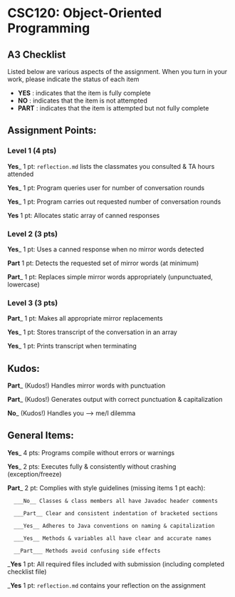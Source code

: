# CSC120: Object-Oriented Programming
## A3 Checklist

Listed below are various aspects of the assignment.  When you turn in your work, please indicate the status of each item

- **YES** : indicates that the item is fully complete
- **NO** : indicates that the item is not attempted
- **PART** : indicates that the item is attempted but not fully complete


## Assignment Points:

### Level 1 (4 pts)

__Yes___ 1 pt: `reflection.md` lists the classmates you consulted & TA hours attended

__Yes___ 1 pt: Program queries user for number of conversation rounds

__Yes___ 1 pt: Program carries out requested number of conversation rounds

__Yes__ 1 pt: Allocates static array of canned responses

### Level 2 (3 pts)

__Yes___ 1 pt: Uses a canned response when no mirror words detected

__Part__ 1 pt: Detects the requested set of mirror words (at minimum)

__Part___ 1 pt: Replaces simple mirror words appropriately (unpunctuated, lowercase)

### Level 3 (3 pts)

__Part___ 1 pt: Makes all appropriate mirror replacements

__Yes___ 1 pt: Stores transcript of the conversation in an array

__Yes___ 1 pt: Prints transcript when terminating

## Kudos:

__Part___ (Kudos!) Handles mirror words with punctuation

__Part___ (Kudos!) Generates output with correct punctuation & capitalization

__No___ (Kudos!) Handles you --> me/I dilemma



## General Items:

__Yes___ 4 pts: Programs compile without errors or warnings

__Yes___ 2 pts: Executes fully & consistently without crashing (exception/freeze)

__Part___ 2 pt: Complies with style guidelines (missing items 1 pt each):

      ___No__ Classes & class members all have Javadoc header comments

      ___Part__ Clear and consistent indentation of bracketed sections

      ___Yes__ Adheres to Java conventions on naming & capitalization

      ___Yes__ Methods & variables all have clear and accurate names

      __Part___ Methods avoid confusing side effects

___Yes__ 1 pt: All required files included with submission (including completed checklist file)

___Yes__ 1 pt: `reflection.md` contains your reflection on the assignment
